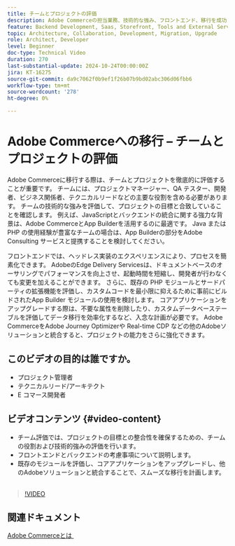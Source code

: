 ```yaml
---
title: チームとプロジェクトの評価
description: Adobe Commerceの担当業務、技術的な強み、フロントエンド、移行を成功させるためのバックエンドに関する考慮事項に焦点を当てて、チームとプロジェクトを評価します。
feature: Backend Development, Saas, Storefront, Tools and External Services
topic: Architecture, Collaboration, Development, Migration, Upgrade
role: Architect, Developer
level: Beginner
doc-type: Technical Video
duration: 270
last-substantial-update: 2024-10-24T00:00:00Z
jira: KT-16275
source-git-commit: da9c7062f0b9ef1f26b07b9bd02abc306d06fbb6
workflow-type: tm+mt
source-wordcount: '278'
ht-degree: 0%

---
```



# Adobe Commerceへの移行 – チームとプロジェクトの評価

Adobe Commerceに移行する際は、チームとプロジェクトを徹底的に評価することが重要です。 チームには、プロジェクトマネージャー、QA テスター、開発者、ビジネス関係者、テクニカルリードなどの主要な役割を含める必要があります。 チームの技術的な強みを評価して、プロジェクトの目標と合致していることを確認します。 例えば、JavaScriptとバックエンドの統合に関する強力な背景は、Adobe CommerceとApp Builderを活用するのに最適です。 Java または PHP の使用経験が豊富なチームの場合は、App Builderの部分をAdobe Consulting サービスと提携することを検討してください。

フロントエンドでは、ヘッドレス実装のエクスペリエンスにより、プロセスを簡素化できます。 AdobeのEdge Delivery Servicesは、ドキュメントベースのオーサリングでパフォーマンスを向上させ、起動時間を短縮し、開発者が行わなくても変更を加えることができます。 さらに、既存の PHP モジュールとサードパーティの拡張機能を評価し、カスタムコードを最小限に抑えるために事前にビルドされたApp Builder モジュールの使用を検討します。 コアアプリケーションをアップグレードする際は、不要な属性を削除したり、カスタムデータベーステーブルを評価してデータ移行を効率化するなど、入念な計画が必要です。 Adobe CommerceをAdobe Journey Optimizerや Real-time CDP などの他のAdobeソリューションと統合すると、プロジェクトの能力をさらに強化できます。

## このビデオの目的は誰ですか。

* プロジェクト管理者
* テクニカルリード/アーキテクト
* E コマース開発者

## ビデオコンテンツ {#video-content}

* チーム評価では、プロジェクトの目標との整合性を確保するための、チームの役割および技術的強みの評価を行います。
* フロントエンドとバックエンドの考慮事項について説明します。
* 既存のモジュールを評価し、コアアプリケーションをアップグレードし、他のAdobeソリューションと統合することで、スムーズな移行を計画します。
 
>[!VIDEO](https://video.tv.adobe.com/v/3447444/?learn=on&captions=jpn)

## 関連ドキュメント

[Adobe Commerceとは &#x200B;](https://experienceleague.adobe.com/ja/docs/commerce-admin/start/about)
